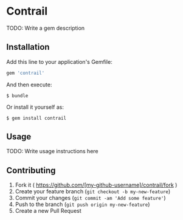 # Contrail

TODO: Write a gem description

## Installation

Add this line to your application's Gemfile:

```ruby
gem 'contrail'
```

And then execute:

    $ bundle

Or install it yourself as:

    $ gem install contrail

## Usage

TODO: Write usage instructions here

## Contributing

1. Fork it ( https://github.com/[my-github-username]/contrail/fork )
2. Create your feature branch (`git checkout -b my-new-feature`)
3. Commit your changes (`git commit -am 'Add some feature'`)
4. Push to the branch (`git push origin my-new-feature`)
5. Create a new Pull Request
